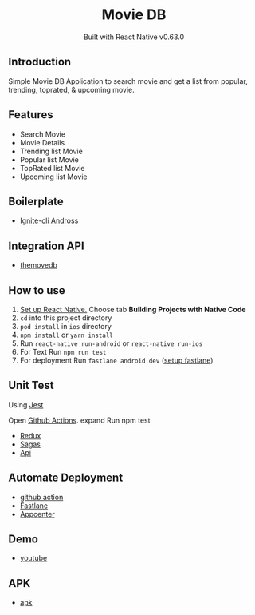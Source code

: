 <h1 align="center">Movie DB</h1>

  <p align="center">
  Built with React Native v0.63.0
  </p>

## Introduction
Simple Movie DB Application to search movie and get a list from popular, trending, toprated, & upcoming movie. 

## Features
* Search Movie
* Movie Details
* Trending list Movie
* Popular list Movie
* TopRated list Movie
* Upcoming list Movie

## Boilerplate
* [Ignite-cli Andross](https://github.com/infinitered/ignite-andross)

## Integration API
* [themovedb](https://developers.themoviedb.org/3)
## How to use

1. [Set up React Native.](https://facebook.github.io/react-native/docs/getting-started.html) Choose tab **Building Projects with Native Code**
2. `cd` into this project directory
3. `pod install` in `ios` directory
4. `npm install` or `yarn install`
5. Run `react-native run-android` or `react-native run-ios`
5. For Text Run `npm run test`
5. For deployment Run `fastlane android dev` ([setup fastlane](https://fastlane.tools/))

## Unit Test
Using [Jest](https://jestjs.io/)

Open [Github Actions](https://github.com/rickyfabians/rn-movie/runs/2724393145?check_suite_focus=true). expand Run npm test

* [Redux](https://github.com/rickyfabians/rn-movie/runs/2724393145?check_suite_focus=true)
* [Sagas](https://github.com/rickyfabians/rn-movie/runs/2724393145?check_suite_focus=true)
* [Api](https://github.com/rickyfabians/rn-movie/runs/2724393145?check_suite_focus=true)

## Automate Deployment
* [github action](https://github.com/features/actions)
* [Fastlane](https://fastlane.tools/)
* [Appcenter](https://appcenter.ms/)
## Demo
* [youtube](https://youtu.be/E5_HHUjQkPE)

## APK
* [apk](https://install.appcenter.ms/orgs/ricky102/apps/movie-android/distribution_groups/public)
